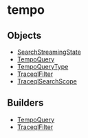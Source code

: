 # <span class="badge package-variant-dataquery"></span> tempo

## Objects

 * <span class="badge object-type-enum"></span> [SearchStreamingState](./object-SearchStreamingState.md)
 * <span class="badge object-type-class"></span> [TempoQuery](./object-TempoQuery.md)
 * <span class="badge object-type-enum"></span> [TempoQueryType](./object-TempoQueryType.md)
 * <span class="badge object-type-class"></span> [TraceqlFilter](./object-TraceqlFilter.md)
 * <span class="badge object-type-enum"></span> [TraceqlSearchScope](./object-TraceqlSearchScope.md)
## Builders

 * <span class="badge builder"></span> [TempoQuery](./builder-TempoQuery.md)
 * <span class="badge builder"></span> [TraceqlFilter](./builder-TraceqlFilter.md)
